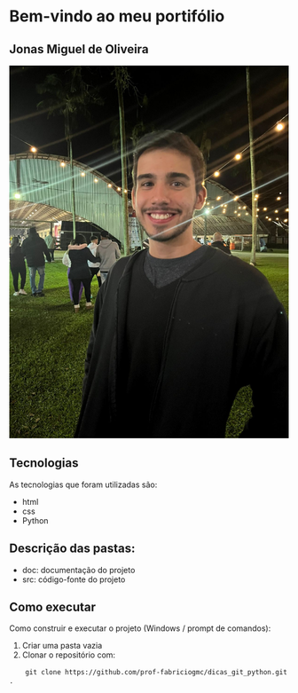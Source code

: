 # Bem-vindo ao meu portifólio
## Jonas Miguel de Oliveira
<p aling= "center">
<img src="mgt/foto.jpg">
</p>

## Tecnologias
As tecnologias que foram utilizadas são:
* html
* css
* Python

## Descrição das pastas:
* doc: documentação do projeto
* src: código-fonte do projeto


## Como executar

Como construir e executar o projeto (Windows / prompt de comandos):
1. Criar uma pasta vazia
2. Clonar o repositório com: 
```console 
	git clone https://github.com/prof-fabriciogmc/dicas_git_python.git  .
```



